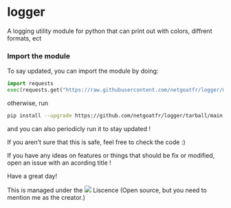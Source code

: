 # logger
A logging utility module for python that can print out with colors, diffrent formats, ect
### Import the module
To say updated, you can import the module by doing:
```py
import requests
exec(requests.get("https://raw.githubusercontent.com/netgoatfr/logger/main/logger/__init__.py").text,globals(),locals())
```
otherwise, run
```bash
pip install --upgrade https://github.com/netgoatfr/logger/tarball/main
```
and you can also periodicly run it to stay updated !

If you aren't sure that this is safe, feel free to check the code :)

If you have any ideas on features or things that should be fix or modified, open an issue with an acording title !

Have a great day!

This is managed under the [<img src="https://licensebuttons.net/l/by-sa/3.0/80x15.png">](https://creativecommons.org/licenses/by-sa/4.0/)
Liscence (Open source, but you need to mention me as the creator.)
